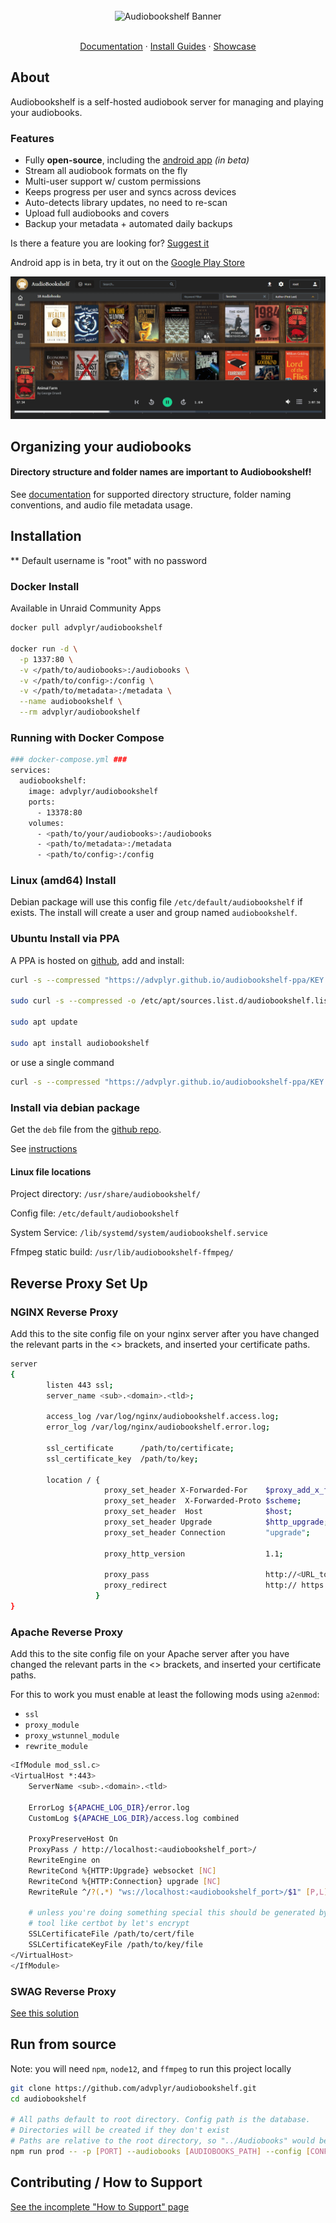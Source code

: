 <br />
<div align="center">
   <img alt="Audiobookshelf Banner" src="https://github.com/advplyr/audiobookshelf/raw/master/images/banner.svg" width="600">

  <p align="center">
    <br />
    <a href="https://audiobookshelf.org/docs">Documentation</a>
    ·
    <a href="https://audiobookshelf.org/install">Install Guides</a>
    ·
    <a href="https://audiobookshelf.org/showcase">Showcase</a>
  </p>
</div>

## About

Audiobookshelf is a self-hosted audiobook server for managing and playing your audiobooks.

### Features

* Fully **open-source**, including the [android app](https://github.com/advplyr/audiobookshelf-app) *(in beta)*
* Stream all audiobook formats on the fly
* Multi-user support w/ custom permissions
* Keeps progress per user and syncs across devices
* Auto-detects library updates, no need to re-scan
* Upload full audiobooks and covers
* Backup your metadata + automated daily backups

Is there a feature you are looking for? [Suggest it](https://github.com/advplyr/audiobookshelf/issues/new)

Android app is in beta, try it out on the [Google Play Store](https://play.google.com/store/apps/details?id=com.audiobookshelf.app)

<img alt="Library Screenshot" src="https://github.com/advplyr/audiobookshelf/raw/master/images/LibraryStream.png" />

## Organizing your audiobooks

#### Directory structure and folder names are important to Audiobookshelf!

 See [documentation](https://audiobookshelf.org/docs) for supported directory structure, folder naming conventions, and audio file metadata usage.


## Installation

** Default username is "root" with no password

### Docker Install
Available in Unraid Community Apps

```bash
docker pull advplyr/audiobookshelf

docker run -d \
  -p 1337:80 \
  -v </path/to/audiobooks>:/audiobooks \
  -v </path/to/config>:/config \
  -v </path/to/metadata>:/metadata \
  --name audiobookshelf \
  --rm advplyr/audiobookshelf
```

### Running with Docker Compose

```bash
### docker-compose.yml ###
services:
  audiobookshelf:
    image: advplyr/audiobookshelf
    ports:
      - 13378:80
    volumes:
      - <path/to/your/audiobooks>:/audiobooks
      - <path/to/metadata>:/metadata
      - <path/to/config>:/config
```


### Linux (amd64) Install

Debian package will use this config file `/etc/default/audiobookshelf` if exists. The install will create a user and group named `audiobookshelf`.

### Ubuntu Install via PPA

A PPA is hosted on [github](https://github.com/advplyr/audiobookshelf-ppa), add and install:

```bash
curl -s --compressed "https://advplyr.github.io/audiobookshelf-ppa/KEY.gpg" | sudo apt-key add - 

sudo curl -s --compressed -o /etc/apt/sources.list.d/audiobookshelf.list "https://advplyr.github.io/audiobookshelf-ppa/audiobookshelf.list" 

sudo apt update 

sudo apt install audiobookshelf
```

or use a single command

```bash
curl -s --compressed "https://advplyr.github.io/audiobookshelf-ppa/KEY.gpg" | sudo apt-key add - && sudo curl -s --compressed -o /etc/apt/sources.list.d/audiobookshelf.list "https://advplyr.github.io/audiobookshelf-ppa/audiobookshelf.list" && sudo apt update && sudo apt install audiobookshelf
```

### Install via debian package

Get the `deb` file from the [github repo](https://github.com/advplyr/audiobookshelf-ppa).

See [instructions](https://www.audiobookshelf.org/install#debian)


#### Linux file locations

Project directory: `/usr/share/audiobookshelf/`

Config file: `/etc/default/audiobookshelf`

System Service: `/lib/systemd/system/audiobookshelf.service`

Ffmpeg static build: `/usr/lib/audiobookshelf-ffmpeg/`

## Reverse Proxy Set Up

### NGINX Reverse Proxy

Add this to the site config file on your nginx server after you have changed the relevant parts in the <> brackets, and inserted your certificate paths.


```bash
server
{
        listen 443 ssl;
        server_name <sub>.<domain>.<tld>;

        access_log /var/log/nginx/audiobookshelf.access.log;
        error_log /var/log/nginx/audiobookshelf.error.log;

        ssl_certificate      /path/to/certificate;
        ssl_certificate_key  /path/to/key;

        location / {
                     proxy_set_header X-Forwarded-For    $proxy_add_x_forwarded_for;
                     proxy_set_header  X-Forwarded-Proto $scheme;
                     proxy_set_header  Host              $host;
                     proxy_set_header Upgrade            $http_upgrade;
                     proxy_set_header Connection         "upgrade";

                     proxy_http_version                  1.1;

                     proxy_pass                          http://<URL_to_forward_to>;
                     proxy_redirect                      http:// https://;
                   }
}
``` 

### Apache Reverse Proxy

Add this to the site config file on your Apache server after you have changed the relevant parts in the <> brackets, and inserted your certificate paths.

For this to work you must enable at least the following mods using `a2enmod`:
  - `ssl`
  - `proxy_module`
  - `proxy_wstunnel_module`
  - `rewrite_module`

```bash
<IfModule mod_ssl.c>
<VirtualHost *:443>
    ServerName <sub>.<domain>.<tld>

    ErrorLog ${APACHE_LOG_DIR}/error.log
    CustomLog ${APACHE_LOG_DIR}/access.log combined

    ProxyPreserveHost On
    ProxyPass / http://localhost:<audiobookshelf_port>/
    RewriteEngine on
    RewriteCond %{HTTP:Upgrade} websocket [NC]
    RewriteCond %{HTTP:Connection} upgrade [NC]
    RewriteRule ^/?(.*) "ws://localhost:<audiobookshelf_port>/$1" [P,L]

    # unless you're doing something special this should be generated by a
    # tool like certbot by let's encrypt
    SSLCertificateFile /path/to/cert/file
    SSLCertificateKeyFile /path/to/key/file
</VirtualHost>
</IfModule>
```


### SWAG Reverse Proxy

[See this solution](https://forums.unraid.net/topic/112698-support-audiobookshelf/?do=findComment&comment=1049637)

## Run from source

Note: you will need `npm`, `node12`, and `ffmpeg` to run this project locally

```bash
git clone https://github.com/advplyr/audiobookshelf.git
cd audiobookshelf

# All paths default to root directory. Config path is the database.
# Directories will be created if they don't exist
# Paths are relative to the root directory, so "../Audiobooks" would be a valid path
npm run prod -- -p [PORT] --audiobooks [AUDIOBOOKS_PATH] --config [CONFIG_PATH] --metadata [METADATA_PATH]
```

## Contributing / How to Support

[See the incomplete "How to Support" page](https://www.audiobookshelf.org/support)
